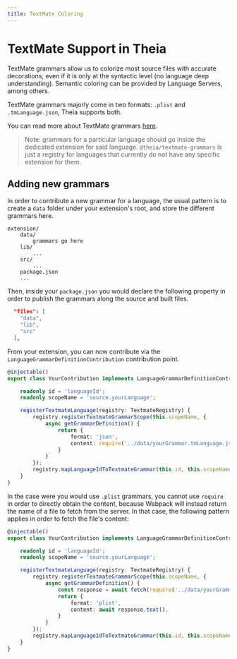 ```yaml
---
title: TextMate Coloring
---
```



# TextMate Support in Theia

TextMate grammars allow us to colorize most source files with accurate
decorations, even if it is only at the syntactic level (no language deep
understanding). Semantic coloring can be provided by Language Servers, among
others.

TextMate grammars majorly come in two formats: `.plist` and `.tmLanguage.json`,
Theia supports both.

You can read more about TextMate grammars
[here](https://macromates.com/manual/en/language_grammars).

> Note: grammars for a particular language should go inside the dedicated
> extension for said language. `@theia/textmate-grammars` is just a registry for
> languages that currently do not have any specific extension for them.

## Adding new grammars

In order to contribute a new grammar for a language, the usual pattern is to
create a `data` folder under your extension's root, and store the different
grammars here.

```
extension/
    data/
        grammars go here
    lib/
        ...
    src/
        ...
    package.json
    ...
```

Then, inside your `package.json` you would declare the following property in
order to publish the grammars along the source and built files.

```json
  "files": [
    "data",
    "lib",
    "src"
  ],
```

From your extension, you can now contribute via the
`LanguageGrammarDefinitionContribution` contribution point.

```ts
@injectable()
export class YourContribution implements LanguageGrammarDefinitionContribution {

    readonly id = 'languageId';
    readonly scopeName = 'source.yourLanguage';

    registerTextmateLanguage(registry: TextmateRegistry) {
        registry.registerTextmateGrammarScope(this.scopeName, {
            async getGrammarDefinition() {
                return {
                    format: 'json',
                    content: require('../data/yourGrammar.tmLanguage.json'),
                }
            }
        });
        registry.mapLanguageIdToTextmateGrammar(this.id, this.scopeName);
    }
}
```

In the case were you would use `.plist` grammars, you cannot use `require` in
order to directly obtain the content, because Webpack will instead return the
name of a file to fetch from the server. In that case, the following pattern
applies in order to fetch the file's content:

```ts
@injectable()
export class YourContribution implements LanguageGrammarDefinitionContribution {

    readonly id = 'languageId';
    readonly scopeName = 'source.yourLanguage';

    registerTextmateLanguage(registry: TextmateRegistry) {
        registry.registerTextmateGrammarScope(this.scopeName, {
            async getGrammarDefinition() {
                const response = await fetch(require('../data/yourGrammar.plist'));
                return {
                    format: 'plist',
                    content: await response.text(),
                }
            }
        });
        registry.mapLanguageIdToTextmateGrammar(this.id, this.scopeName);
    }
}
```